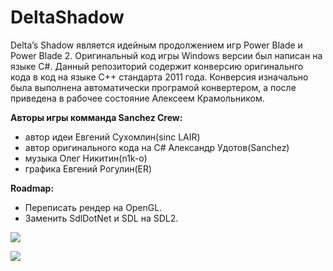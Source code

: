 # DeltaShadow
Delta’s Shadow является идейным продолжением игр Power Blade и Power Blade 2. Оригинальный код игры Windows версии был написан на языке C#. Данный репозиторий содержит конверсию оригинальнго кода в код на языке C++ стандарта 2011 года. Конверсия изначально была выполнена автоматически програмой конвертером, а после приведена в рабочее состояние Алексеем Крамольником.

**Авторы игры комманда Sanchez Crew:**
- автор идеи Евгений Сухомлин(sinc LAIR)
- автор оригинального кода на C# Александр Удотов(Sanchez)
- музыка Олег Никитин(n1k-o)
- графика Евгений Рогулин(ER)

**Roadmap:**
- Переписать рендер на OpenGL.
- Заменить SdlDotNet и SDL на SDL2.

![](https://i.ibb.co/ctVSpS2/01.jpg)

![](https://i.ibb.co/hMKYxxC/02.png)
